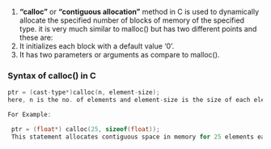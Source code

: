 1. **“calloc”** or **“contiguous allocation”** method in C is used to dynamically allocate the specified number of blocks of memory of the specified type. it is very much similar to malloc() but has two different points and these are:
2. It initializes each block with a default value ‘0’.
3. It has two parameters or arguments as compare to malloc().

### Syntax of calloc() in C

```c
ptr = (cast-type*)calloc(n, element-size);
here, n is the no. of elements and element-size is the size of each element.

For Example:

 ptr = (float*) calloc(25, sizeof(float));  
 This statement allocates contiguous space in memory for 25 elements each with the size of the float.
 ```
